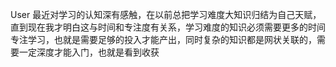 User
最近对学习的认知深有感触，在以前总把学习难度大知识归结为自己天赋，直到现在我才明白这与时间和专注度有关系，学习难度的知识必须需要更多的时间专注学习，也就是需要足够的投入才能产出，同时复杂的知识都是网状关联的，需要一定深度才能入门，也就是看到收获